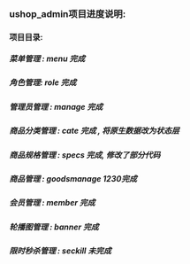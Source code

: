 ### ushop_admin项目进度说明:

#### 项目目录:

##### 菜单管理 : menu   完成

##### 角色管理: role  完成

##### 管理员管理 : manage 完成

##### 商品分类管理 : cate 完成 , 将原生数据改为状态层

##### 商品规格管理 : specs 完成, 修改了部分代码

##### 商品管理 : goodsmanage  1230完成

##### 会员管理 : member 完成

##### 轮播图管理 : banner 完成

##### 限时秒杀管理 : seckill 未完成  



